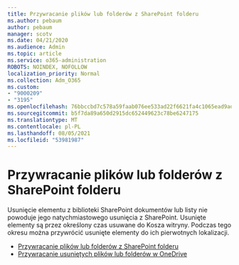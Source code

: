 ```yaml
---
title: Przywracanie plików lub folderów z SharePoint folderu
ms.author: pebaum
author: pebaum
manager: scotv
ms.date: 04/21/2020
ms.audience: Admin
ms.topic: article
ms.service: o365-administration
ROBOTS: NOINDEX, NOFOLLOW
localization_priority: Normal
ms.collection: Adm_O365
ms.custom:
- "9000209"
- "3195"
ms.openlocfilehash: 76bbccbd7c578a59faab076ee533ad22f6621fa4c1065ead9adce091acb0ef51
ms.sourcegitcommit: b5f7da89a650d2915dc652449623c78be6247175
ms.translationtype: MT
ms.contentlocale: pl-PL
ms.lasthandoff: 08/05/2021
ms.locfileid: "53981987"
---
```

# <a name="restore-files-or-folders-from-the-sharepoint-recycle-bin"></a>Przywracanie plików lub folderów z SharePoint folderu 

Usunięcie elementu z biblioteki SharePoint dokumentów lub listy nie powoduje jego natychmiastowego usunięcia z SharePoint. Usunięte elementy są przez określony czas usuwane do Kosza witryny. Podczas tego okresu można przywrócić usunięte elementy do ich pierwotnych lokalizacji.

- [Przywracanie plików lub folderów z SharePoint folderu](https://support.office.com/article/Restore-items-in-the-Recycle-Bin-of-a-SharePoint-site-6df466b6-55f2-4898-8d6e-c0dff851a0be)
- [Przywracanie usuniętych plików lub folderów w OneDrive](https://support.office.com/article/restore-deleted-files-or-folders-in-onedrive-949ada80-0026-4db3-a953-c99083e6a84f)
